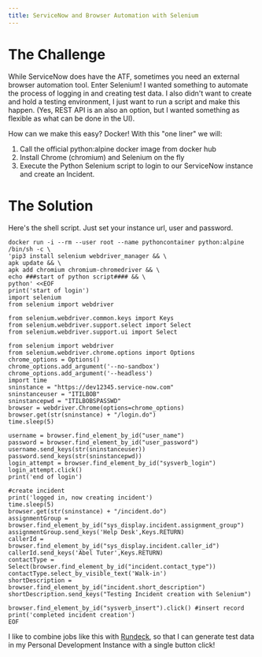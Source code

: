 ```yaml
---
title: ServiceNow and Browser Automation with Selenium
---
```


# The Challenge
While ServiceNow does have the ATF, sometimes you need an external browser automation tool. Enter Selenium! I wanted something to automate the process of logging in and creating test data. I also didn't want to create and hold a testing environment, I just want to run a script and make this happen. (Yes, REST API is an also an option, but I wanted something as flexible as what can be done in the UI).

How can we make this easy? Docker! With this "one liner" we will:
1. Call the official python:alpine docker image from docker hub
2. Install Chrome (chromium) and Selenium on the fly
3. Execute the Python Selenium script to login to our ServiceNow instance and create an Incident.

# The Solution
Here's the shell script. Just set your instance url, user and password.
```
docker run -i --rm --user root --name pythoncontainer python:alpine /bin/sh -c \
'pip3 install selenium webdriver_manager && \
apk update && \
apk add chromium chromium-chromedriver && \
echo ###start of python script#### && \
python' <<EOF 
print('start of login')
import selenium	
from selenium import webdriver

from selenium.webdriver.common.keys import Keys
from selenium.webdriver.support.select import Select
from selenium.webdriver.support.ui import Select

from selenium import webdriver
from selenium.webdriver.chrome.options import Options
chrome_options = Options()
chrome_options.add_argument('--no-sandbox')
chrome_options.add_argument('--headless')
import time
sninstance = "https://dev12345.service-now.com"
sninstanceuser = "ITILBOB"
sninstancepwd = "ITILBOBSPASSWD"
browser = webdriver.Chrome(options=chrome_options)
browser.get(str(sninstance) + "/login.do") 
time.sleep(5)

username = browser.find_element_by_id("user_name")
password = browser.find_element_by_id("user_password")
username.send_keys(str(sninstanceuser))
password.send_keys(str(sninstancepwd))
login_attempt = browser.find_element_by_id("sysverb_login")
login_attempt.click()
print('end of login')

#create incident
print('logged in, now creating incident')
time.sleep(5)
browser.get(str(sninstance) + "/incident.do")
assignmentGroup = browser.find_element_by_id("sys_display.incident.assignment_group")
assignmentGroup.send_keys('Help Desk',Keys.RETURN)
callerId = browser.find_element_by_id("sys_display.incident.caller_id")
callerId.send_keys('Abel Tuter',Keys.RETURN)
contactType = Select(browser.find_element_by_id("incident.contact_type"))
contactType.select_by_visible_text('Walk-in')
shortDescription = browser.find_element_by_id("incident.short_description")
shortDescription.send_keys("Testing Incident creation with Selenium")

browser.find_element_by_id("sysverb_insert").click() #insert record
print('completed incident creation')
EOF
```
I like to combine jobs like this with [Rundeck](https://www.rundeck.com/open-source), so that I can generate test data in my Personal Development Instance with a single button click!
